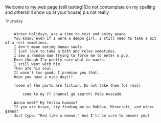 Welcome to my web page [still testing][Do not contemplate on my spelling and others(I'll show up at your house) p.s not really</h1>
    
    Thursday

        
        Winter Holidays, are a time to rest and enjoy peace.
        You know, even if I were a demon girl. I still need to take a bit of a rest sometimes.
        I don't mean eating human souls. 
        I just love to take a bath and relax sometimes.
        I saw a random man trying to force me to enter a pub.
        Even though I'm pretty sure what he wants.
        I still went with him.
        Then ate his soul.
        It wasn't too good, I promise you that.
        Hope you have a nice day!!!
    
        (some of the parts are fiction. Do not take them for real)
        
            come to my YT channel go search: Polo Avocado
        
        Wanna meet? My fellow humans?
        If you are brave, try finding me on Roblox, Minecraft, and other games! 
        Just type: "Red like a demon." And I'll be sure to answer you!
    
    
